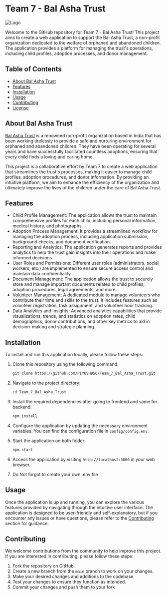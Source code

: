 # Team 7 - Bal Asha Trust

![Logo](https://github.com/PIYUSH956/Team_7_Bal_Asha_Trust/blob/main/logo.png)

Welcome to the GitHub repository for Team 7 - Bal Asha Trust! This project aims to create a web application to support the Bal Asha Trust, a non-profit organization dedicated to the welfare of orphaned and abandoned children. The application provides a platform for managing the trust's operations, including child profiles, adoption processes, and donor management.

## Table of Contents

- [About Bal Asha Trust](#about-bal-asha-trust)
- [Features](#features)
- [Installation](#installation)
- [Usage](#usage)
- [Contributing](#contributing)
- [License](#license)

## About Bal Asha Trust

[Bal Asha Trust](https://www.balashatrust.org/) is a renowned non-profit organization based in India that has been working tirelessly to provide a safe and nurturing environment for orphaned and abandoned children. They have been operating for several years and have successfully facilitated countless adoptions, ensuring that every child finds a loving and caring home.

This project is a collaborative effort by Team 7 to create a web application that streamlines the trust's processes, making it easier to manage child profiles, adoption procedures, and donor information. By providing an intuitive platform, we aim to enhance the efficiency of the organization and ultimately improve the lives of the children under the care of Bal Asha Trust.

## Features

- Child Profile Management: The application allows the trust to maintain comprehensive profiles for each child, including personal information, medical history, and photographs.
- Adoption Process Management: It provides a streamlined workflow for managing the adoption process, including application submission, background checks, and document verification.
- Reporting and Analytics: The application generates reports and provides analytics to help the trust gain insights into their operations and make informed decisions.
- User Roles and Permissions: Different user roles (administrators, social workers, etc.) are implemented to ensure secure access control and maintain data confidentiality.
- Document Management: The application allows the trust to securely store and manage important documents related to child profiles, adoption procedures, legal agreements, and more.
- Volunteer Management: A dedicated module to manage volunteers who contribute their time and skills to the trust. It includes features such as volunteer registration, task assignment, and volunteer hour tracking.
- Data Analytics and Insights: Advanced analytics capabilities that provide visualizations, trends, and statistics on adoption rates, child demographics, donor contributions, and other key metrics to aid in decision-making and strategic planning.

## Installation

To install and run this application locally, please follow these steps:

1. Clone this repository using the following command:

   ```bash
   git clone https://github.com/PIYUSH956/Team_7_Bal_Asha_Trust.git
   ```

2. Navigate to the project directory:

   ```bash
   cd Team_7_Bal_Asha_Trust
   ```

3. Install the required dependencies after going to frontend and same for backend:

   ```bash
   npm install
   ```

4. Configure the application by updating the necessary environment variables. You can find the configuration file in `config/config.env`.

5. Start the application on both folder:

   ```bash
   npm start
   ```

6. Access the application by visiting `http://localhost:3000` in your web browser.
7. Do Not forgot to create your own .env file

## Usage

Once the application is up and running, you can explore the various features provided by navigating through the intuitive user interface. The application is designed to be user-friendly and self-explanatory, but if you encounter any issues or have questions, please refer to the [Contributing](#contributing) section for guidance.

## Contributing

We welcome contributions from the community to help improve this project. If you are interested in contributing, please follow these steps:

1. Fork the repository on GitHub.
2. Create a new branch from the `main` branch to work on your changes.
3. Make your desired changes and additions to the codebase.
4. Test your changes to ensure they function as intended.
5. Commit your changes and push them to your fork
